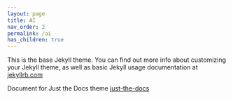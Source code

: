 ```yaml
---
layout: page
title: AI
nav_order: 2
permalink: /ai
has_children: true
---
```


This is the base Jekyll theme. You can find out more info about customizing your Jekyll theme, as well as basic Jekyll usage documentation at [jekyllrb.com](https://jekyllrb.com/)

Document for Just the Docs theme
[just-the-docs](https://just-the-docs.com)
